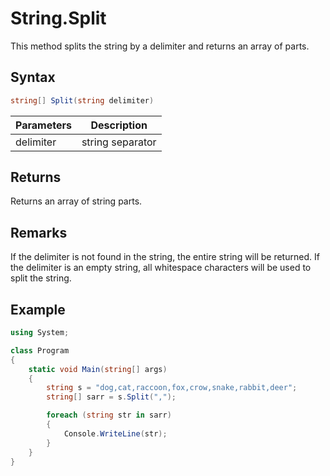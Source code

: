 # String.Split
This method splits the string by a delimiter and returns an array of parts.

## Syntax

```csharp
string[] Split(string delimiter)
```

| Parameters | Description |
|---|---|
| delimiter | string separator |

## Returns

Returns an array of string parts.

## Remarks

If the delimiter is not found in the string, the entire string will be returned. If the delimiter is an empty string, all whitespace characters will be used to split the string.

## Example

```csharp
using System;

class Program 
{
    static void Main(string[] args)
    {
        string s = "dog,cat,raccoon,fox,crow,snake,rabbit,deer";
        string[] sarr = s.Split(",");

        foreach (string str in sarr)
        {
            Console.WriteLine(str);
        }
    }
}
```